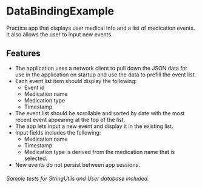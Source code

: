 # DataBindingExample

Practice app that displays user medical info and a list of medication events. It also allows the user to input new events.

## Features

* The application uses a network client to pull down the JSON data for use in the application on startup and use the data to prefill the event list.
* Each event list item should display the following:
	* Event id
	* Medication name
	* Medication type
	* Timestamp
* The event list should be scrollable and sorted by date with the most recent event appearing at the top of the list.
* The app lets input a new event and display it in the existing list.
* Input fields includes the following:
	* Medication name
	* Timestamp
	* Medication type is derived from the medication name that is selected.
* New events do not persist between app sessions.

###### Sample tests for StringUtils and User database included.